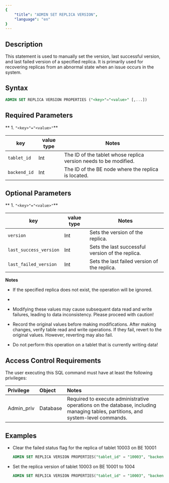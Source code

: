 ```yaml
---
{
    "title": "ADMIN SET REPLICA VERSION",
    "language": "en"
}
---
```


## Description

This statement is used to manually set the version, last successful version, and last failed version of a specified replica. It is primarily used for recovering replicas from an abnormal state when an issue occurs in the system.

## Syntax

```sql
ADMIN SET REPLICA VERSION PROPERTIES ("<key>"="<value>" [,...])
```

## Required Parameters

** 1. `"<key>"="<value>"`**

| key          | value type | Notes                                                            |
|--------------|------------|------------------------------------------------------------------|
| `tablet_id`  | Int        | The ID of the tablet whose replica version needs to be modified. |
| `backend_id` | Int        | The ID of the BE node where the replica is located.              |


## Optional Parameters

** 1. `"<key>"="<value>"`**

| key                    | value type | Notes                                            |
|------------------------|------------|--------------------------------------------------|
| `version`              | Int        | Sets the version of the replica.                 |
| `last_success_version` | Int        | Sets the last successful version of the replica. |
| `last_failed_version`  | Int        | Sets the last failed version of the replica.     |


**Notes**

- If the specified replica does not exist, the operation will be ignored.
- 
- Modifying these values may cause subsequent data read and write failures, leading to data inconsistency. Please proceed with caution!

- Record the original values before making modifications. After making changes, verify table read and write operations. If they fail, revert to the original values. However, reverting may also fail.

- Do not perform this operation on a tablet that is currently writing data!


## Access Control Requirements

The user executing this SQL command must have at least the following privileges:

| Privilege  | Object   | Notes                                                                                                                            |
|:-----------|:---------|:---------------------------------------------------------------------------------------------------------------------------------|
| Admin_priv | Database | Required to execute administrative operations on the database, including managing tables, partitions, and system-level commands. |

## Examples

- Clear the failed status flag for the replica of tablet 10003 on BE 10001
  
  ```sql
  ADMIN SET REPLICA VERSION PROPERTIES("tablet_id" = "10003", "backend_id" = "10001", "last_failed_version" = "-1");
  ```

- Set the replica version of tablet 10003 on BE 10001 to 1004

  ```sql
  ADMIN SET REPLICA VERSION PROPERTIES("tablet_id" = "10003", "backend_id" = "10001", "version" = "1004");
  ```
